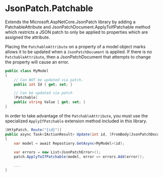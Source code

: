 # JsonPatch.Patchable
Extends the Microsoft.AspNetCore.JsonPatch library by adding a PatchableAttribute and JsonPatchDocument.ApplyToIfPatchable method which restricts a JSON patch to only be applied to properties which are assigned the attribute.


Placing the `PatchableAttribute` on a property of a model object marks allows it to be updated when a `JsonPatchDocument` is applied.  If there is no `PatchableAttribute`, then a JsonPatchDocument that attempts to change the property will cause an error.

```csharp
public class MyModel
{
    // Can NOT be updated via patch.
    public int Id { get; set; }

    // Can be updated via patch
    [Patchable]
    public string Value { get; set; }
}
```

In order to take advantage of the `PatchableAttribute`, you must use the specialized `ApplyIfPatchable` extension method included in this library.

```csharp
[HttpPatch, Route("{id}")]
public async Task<IActionResult> Update(int id, [FromBody]JsonPatchDocument<MyModel> patch, CancellationToken cancellationToken)
{
    var model = await Repostiory.GetAsync<MyModel>(id);
    
    var errors = new List<JsonPatchError>();
    patch.ApplyToIfPatchable(model, error => errors.Add(error));

    ...
}
```